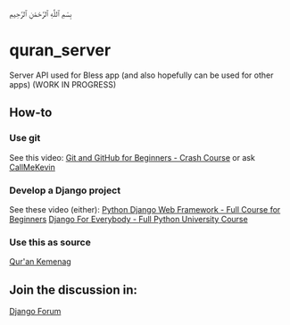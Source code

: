 بِسْمِ ٱللَّٰهِ ٱلرَّحْمَٰنِ ٱلرَّحِيمِ
# quran_server
Server API used for Bless app (and also hopefully can be used for other apps) (WORK IN PROGRESS)

## How-to
### Use git
See this video:
[Git and GitHub for Beginners - Crash Course](https://www.youtube.com/watch?v=RGOj5yH7evk) or ask [CallMeKevin](callmekevinbusiness@gmail.com)

### Develop a Django project
See these video (either):
[Python Django Web Framework - Full Course for Beginners](https://www.youtube.com/watch?v=F5mRW0jo-U4)
[Django For Everybody - Full Python University Course](https://www.youtube.com/watch?v=o0XbHvKxw7Y)

### Use this as source
[Qur'an Kemenag](https://quran.kemenag.go.id/)

## Join the discussion in:
[Django Forum](https://forum.djangoproject.com/t/lets-contribute-to-my-quran-server-project/18086)
